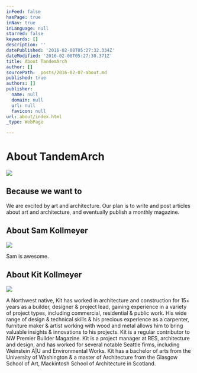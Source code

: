 ```yaml
---
inFeed: false
hasPage: true
inNav: true
inLanguage: null
starred: false
keywords: []
description: ''
datePublished: '2016-02-08T05:27:32.334Z'
dateModified: '2016-02-08T05:27:30.371Z'
title: About TandemArch
author: []
sourcePath: _posts/2016-02-07-about.md
published: true
authors: []
publisher:
  name: null
  domain: null
  url: null
  favicon: null
url: about/index.html
_type: WebPage

---
```

# About TandemArch
![](https://s3-us-west-2.amazonaws.com/the-grid-img/p/526bc81ca7a66ce4e0c447986f683a479b3b8911.jpg)

## Because we want to

We are excited by art and architecture. Our plan is to write and post articles about art and architecture, and eventually publish a monthly magazine.

## About Sam Kollmeyer
![](https://s3-us-west-2.amazonaws.com/the-grid-img/p/e2335dd15df05942114e9cd045f6922aae65effb.jpg)

Sam is awesome.

## About Kit Kollmeyer
![](https://s3-us-west-2.amazonaws.com/the-grid-img/p/cb92fd97fffad3ece4d3c63b75faceacb20c4da5.jpg)

A Northwest native, Kit has worked in architecture and construction for 15+ years as a builder, designer & project lead, gaining experience in a variety of project types, including commercial, residential & public work.
His wide range of design & technical skills & his precious experience as a carpenter, furniture maker & artist working with wood and metal allows him to bring valuable insights & innovations to his projects.
Kit is a regular contributor to NW Premier Builder Magazine.
Kit is a project manager at RES, architecture and design, and has worked for several notable Seattle firms, including Weinstein A|U and Environmental Works.
Kit has a bachelor of arts from the University of Washington & a master of Architecture from the Glasgow School of Art, Mackintosh School of Architecture in Scotland.